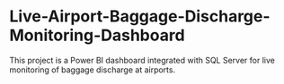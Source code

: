 # Live-Airport-Baggage-Discharge-Monitoring-Dashboard
This project is a Power BI dashboard integrated with SQL Server for live monitoring of baggage discharge at airports.
